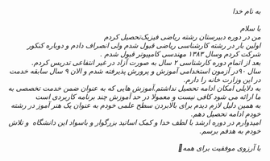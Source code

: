 <I DOCTYPE html>
<html dir="rtl" lang="fa">
<head>
<meta chaset="utf-8">
<title>صفحه‌ی فارسی راست چین میباشد</title>
</head>
<body>
به نام خدا
<br>
<br>
با سلام
<br>
من در دوره دبیرستان رشته ریاضی فیزیک‌تحصیل کردم
<br>
اولین بار در رشته کارشناسی ریاضی قبول شدم ولی انصراف دادم و دوباره کنکور شرکت کردم وسال ۱۳۸۳ مهندسی کامپیوتر قبول شدم .
<br>
بعد از اتمام دوره کارشناسی ۲ سال به صورت آزاد در غیر انتفاعی تدریس کردم.
<br>
سال ۹۰در آزمون استخدامی آموزش و پرورش پذیرفته شدم و الان ۹ سال سابقه خدمت در این وزارت خانه را دارم.
<br>
به دلایلی امکان ادامه تحصیل نداشتم.آموزش هایی که به عنوان ضمن خدمت تخصصی به ما ارائه می شود کافی نیست و معمولا در حد آموزش چند برنامه کاربردی است 
<br>
به همین دلیل لازم دیدم برای بالابردن سطح علمی خودم به عنوان یک هنر آموز در رشته خودم ادامه تحصیل دهم.
<br>
امیدوارم در دوره ارشد با لطف خدا و کمک اساتید بزرگوار و باسواد این دانشگاه  و تلاش خودم به هدفم برسم.
<br>
<br>
با آرزوی موفقیت برای همه💐
</body>
</html>
